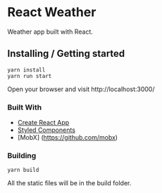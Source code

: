 # React Weather

Weather app built with React.

## Installing / Getting started

```shell
yarn install
yarn run start
```

Open your browser and visit http://localhost:3000/

### Built With

*   [Create React App](https://github.com/facebook/create-react-app)
*   [Styled Components](https://github.com/styled-components/styled-components)
*   [MobX] (https://github.com/mobx)

### Building

```shell
yarn build
```

All the static files will be in the build folder.
